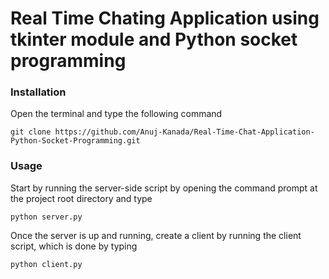 # Real Time Chating Application using tkinter module and Python socket programming

### Installation
Open the terminal and type the following command
```
git clone https://github.com/Anuj-Kanada/Real-Time-Chat-Application-Python-Socket-Programming.git
```
### Usage
Start by running the server-side script by opening the command prompt at the project root directory and type
```
python server.py
```
Once the server is up and running, create a client by running the client script, which is done by typing
```
python client.py
```
